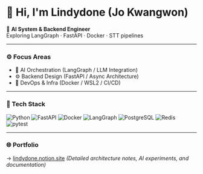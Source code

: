 
# 👋 Hi, I'm Lindydone (Jo Kwangwon)

🧠 **AI System & Backend Engineer**  
Exploring LangGraph · FastAPI · Docker · STT pipelines

---

### ⚙️ Focus Areas
- 🧩 AI Orchestration (LangGraph / LLM Integration)
- ⚙️ Backend Design (FastAPI / Async Architecture)
- 🧪 DevOps & Infra (Docker / WSL2 / CI/CD)

---

### 🧠 Tech Stack
![Python](https://img.shields.io/badge/Python-3776AB?style=flat&logo=python&logoColor=white)
![FastAPI](https://img.shields.io/badge/FastAPI-009688?style=flat&logo=fastapi&logoColor=white)
![Docker](https://img.shields.io/badge/Docker-2496ED?style=flat&logo=docker&logoColor=white)
![LangGraph](https://img.shields.io/badge/LangGraph-0A0A0A?style=flat&logo=chainlink&logoColor=white)
![PostgreSQL](https://img.shields.io/badge/PostgreSQL-4169E1?style=flat&logo=postgresql&logoColor=white)
![Redis](https://img.shields.io/badge/Redis-DC382D?style=flat&logo=redis&logoColor=white)
![pytest](https://img.shields.io/badge/pytest-0A9EDC?style=flat&logo=pytest&logoColor=white)

---

### 🌐 Portfolio
→ [lindydone.notion.site]([https://lindydone.notion.site](https://five-skiff-22b.notion.site/Dev-Space-292b362f1ade80678dddf1495836dd5b?source=copy_link))  
*(Detailed architecture notes, AI experiments, and documentation)*


